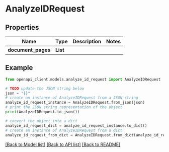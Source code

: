 # AnalyzeIDRequest


## Properties

Name | Type | Description | Notes
------------ | ------------- | ------------- | -------------
**document_pages** | **List** |  | 

## Example

```python
from openapi_client.models.analyze_id_request import AnalyzeIDRequest

# TODO update the JSON string below
json = "{}"
# create an instance of AnalyzeIDRequest from a JSON string
analyze_id_request_instance = AnalyzeIDRequest.from_json(json)
# print the JSON string representation of the object
print(AnalyzeIDRequest.to_json())

# convert the object into a dict
analyze_id_request_dict = analyze_id_request_instance.to_dict()
# create an instance of AnalyzeIDRequest from a dict
analyze_id_request_from_dict = AnalyzeIDRequest.from_dict(analyze_id_request_dict)
```
[[Back to Model list]](../README.md#documentation-for-models) [[Back to API list]](../README.md#documentation-for-api-endpoints) [[Back to README]](../README.md)


